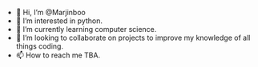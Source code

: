 - 👋 Hi, I’m @Marjinboo
- 👀 I’m interested in python.
- 🌱 I’m currently learning computer science.
- 💞️ I’m looking to collaborate on projects to improve my knowledge of all things coding.
- 📫 How to reach me TBA.

<!---
Marjinboo/Marjinboo is a ✨ special ✨ repository because its `README.md` (this file) appears on your GitHub profile.
You can click the Preview link to take a look at your changes.
--->
